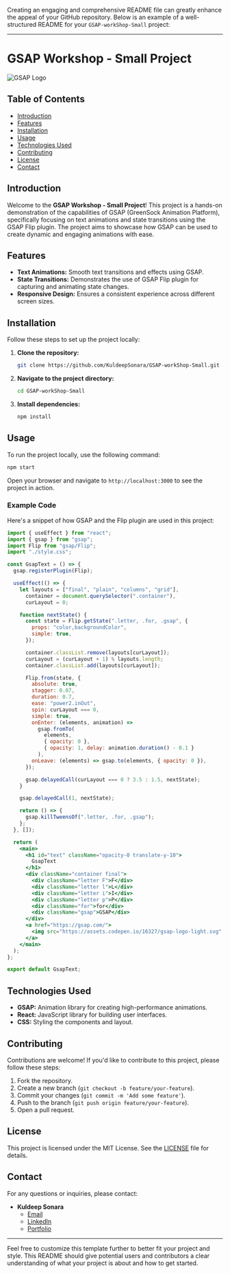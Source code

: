 Creating an engaging and comprehensive README file can greatly enhance the appeal of your GitHub repository. Below is an example of a well-structured README for your `GSAP-workShop-Small` project:

---

# GSAP Workshop - Small Project

![GSAP Logo](https://assets.codepen.io/16327/gsap-logo-light.svg)

## Table of Contents

- [Introduction](#introduction)
- [Features](#features)
- [Installation](#installation)
- [Usage](#usage)
- [Technologies Used](#technologies-used)
- [Contributing](#contributing)
- [License](#license)
- [Contact](#contact)

## Introduction

Welcome to the **GSAP Workshop - Small Project**! This project is a hands-on demonstration of the capabilities of GSAP (GreenSock Animation Platform), specifically focusing on text animations and state transitions using the GSAP Flip plugin. The project aims to showcase how GSAP can be used to create dynamic and engaging animations with ease.

## Features

- **Text Animations:** Smooth text transitions and effects using GSAP.
- **State Transitions:** Demonstrates the use of GSAP Flip plugin for capturing and animating state changes.
- **Responsive Design:** Ensures a consistent experience across different screen sizes.

## Installation

Follow these steps to set up the project locally:

1. **Clone the repository:**
   ```sh
   git clone https://github.com/KuldeepSonara/GSAP-workShop-Small.git
   ```
2. **Navigate to the project directory:**
   ```sh
   cd GSAP-workShop-Small
   ```
3. **Install dependencies:**
   ```sh
   npm install
   ```

## Usage

To run the project locally, use the following command:

```sh
npm start
```

Open your browser and navigate to `http://localhost:3000` to see the project in action.

### Example Code

Here's a snippet of how GSAP and the Flip plugin are used in this project:

```jsx
import { useEffect } from "react";
import { gsap } from "gsap";
import Flip from "gsap/Flip";
import "./style.css";

const GsapText = () => {
  gsap.registerPlugin(Flip);

  useEffect(() => {
    let layouts = ["final", "plain", "columns", "grid"],
      container = document.querySelector(".container"),
      curLayout = 0;

    function nextState() {
      const state = Flip.getState(".letter, .for, .gsap", {
        props: "color,backgroundColor",
        simple: true,
      });

      container.classList.remove(layouts[curLayout]);
      curLayout = (curLayout + 1) % layouts.length;
      container.classList.add(layouts[curLayout]);

      Flip.from(state, {
        absolute: true,
        stagger: 0.07,
        duration: 0.7,
        ease: "power2.inOut",
        spin: curLayout === 0,
        simple: true,
        onEnter: (elements, animation) =>
          gsap.fromTo(
            elements,
            { opacity: 0 },
            { opacity: 1, delay: animation.duration() - 0.1 }
          ),
        onLeave: (elements) => gsap.to(elements, { opacity: 0 }),
      });

      gsap.delayedCall(curLayout === 0 ? 3.5 : 1.5, nextState);
    }

    gsap.delayedCall(1, nextState);

    return () => {
      gsap.killTweensOf(".letter, .for, .gsap");
    };
  }, []);

  return (
    <main>
      <h1 id="text" className="opacity-0 translate-y-10">
        GsapText
      </h1>
      <div className="container final">
        <div className="letter F">F</div>
        <div className="letter l">L</div>
        <div className="letter i">I</div>
        <div className="letter p">P</div>
        <div className="for">for</div>
        <div className="gsap">GSAP</div>
      </div>
      <a href="https://gsap.com/">
        <img src="https://assets.codepen.io/16327/gsap-logo-light.svg" className="logo" />
      </a>
    </main>
  );
};

export default GsapText;
```

## Technologies Used

- **GSAP:** Animation library for creating high-performance animations.
- **React:** JavaScript library for building user interfaces.
- **CSS:** Styling the components and layout.

## Contributing

Contributions are welcome! If you'd like to contribute to this project, please follow these steps:

1. Fork the repository.
2. Create a new branch (`git checkout -b feature/your-feature`).
3. Commit your changes (`git commit -m 'Add some feature'`).
4. Push to the branch (`git push origin feature/your-feature`).
5. Open a pull request.

## License

This project is licensed under the MIT License. See the [LICENSE](LICENSE) file for details.

## Contact

For any questions or inquiries, please contact:

- **Kuldeep Sonara**
  - [Email](mailto:kuldeepsonara6@gmail.com)
  - [LinkedIn](https://www.linkedin.com/in/kuldeep-sonara/)
  - [Portfolio](https://kuldeep-sonara.netlify.app/)

---

Feel free to customize this template further to better fit your project and style. This README should give potential users and contributors a clear understanding of what your project is about and how to get started.
